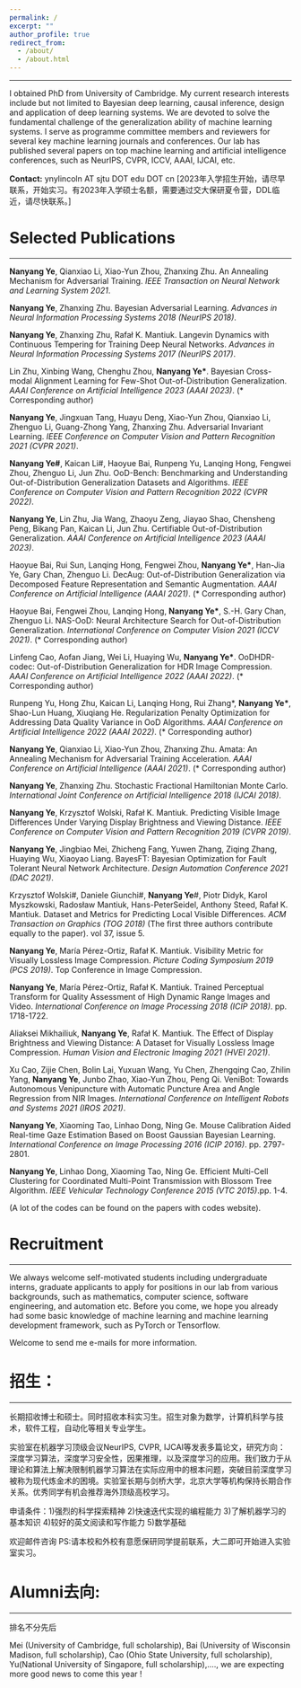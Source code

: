 ```yaml
---
permalink: /
excerpt: ""
author_profile: true
redirect_from: 
  - /about/
  - /about.html
---
```

------
I obtained PhD from University of Cambridge. My current research interests include but not limited to Bayesian deep learning, causal inference, design and application of deep learning systems. We are devoted to solve the fundamental challenge of the generalization ability of machine learning systems. I serve as programme committee members and reviewers for several key machine learning journals and conferences. Our lab has published several papers on top machine learning and artificial intelligence conferences, such as NeurIPS, CVPR, ICCV, AAAI, IJCAI, etc. 

**Contact:** ynylincoln AT sjtu DOT edu DOT cn
[2023年入学招生开始，请尽早联系，开始实习。有2023年入学硕士名额，需要通过交大保研夏令营，DDL临近，请尽快联系。]
# Selected Publications
------

**Nanyang Ye**, Qianxiao Li, Xiao-Yun Zhou, Zhanxing Zhu. An Annealing Mechanism for Adversarial Training. *IEEE Transaction on Neural Network and Learning System 2021*.

**Nanyang Ye**, Zhanxing Zhu. Bayesian Adversarial Learning. *Advances in Neural Information Processing Systems 2018 (NeurIPS 2018)*.

**Nanyang Ye**, Zhanxing Zhu, Rafał K. Mantiuk. Langevin Dynamics with Continuous Tempering for Training Deep Neural Networks. *Advances in Neural Information Processing Systems 2017 (NeurIPS 2017)*.

Lin Zhu, Xinbing Wang, Chenghu Zhou, **Nanyang Ye\***. Bayesian Cross-modal Alignment Learning for Few-Shot Out-of-Distribution Generalization. *AAAI Conference on Artificial Intelligence 2023 (AAAI 2023)*.  (\* Corresponding author) 

**Nanyang Ye**, Jingxuan Tang, Huayu Deng, Xiao-Yun Zhou, Qianxiao Li, Zhenguo Li, Guang-Zhong Yang, Zhanxing Zhu. Adversarial Invariant Learning. *IEEE Conference on Computer Vision and Pattern Recognition 2021 (CVPR 2021)*.

**Nanyang Ye#**, Kaican Li#, Haoyue Bai, Runpeng Yu, Lanqing Hong, Fengwei Zhou, Zhenguo Li, Jun Zhu. OoD-Bench: Benchmarking and Understanding Out-of-Distribution Generalization Datasets and Algorithms. *IEEE Conference on Computer Vision and Pattern Recognition 2022 (CVPR 2022)*.

**Nanyang Ye**, Lin Zhu, Jia Wang, Zhaoyu Zeng, Jiayao Shao, Chensheng Peng, Bikang Pan, Kaican Li, Jun Zhu. Certifiable Out-of-Distribution Generalization. *AAAI Conference on Artificial Intelligence 2023 (AAAI 2023)*.

Haoyue Bai, Rui Sun, Lanqing Hong, Fengwei Zhou, **Nanyang Ye\***, Han-Jia Ye, Gary Chan, Zhenguo Li. DecAug: Out-of-Distribution Generalization via Decomposed Feature Representation and Semantic Augmentation. *AAAI Conference on Artificial Intelligence (AAAI 2021)*. (\* Corresponding author)

Haoyue Bai, Fengwei Zhou, Lanqing Hong, **Nanyang Ye\***, S.-H. Gary Chan, Zhenguo Li. NAS-OoD: Neural Architecture Search for Out-of-Distribution Generalization. *International Conference on Computer Vision 2021 (ICCV 2021)*. (\* Corresponding author) 

Linfeng Cao, Aofan Jiang, Wei Li, Huaying Wu, **Nanyang Ye\***. OoDHDR-codec: Out-of-Distribution Generalization for HDR Image Compression. *AAAI Conference on Artificial Intelligence 2022 (AAAI 2022)*. (\* Corresponding author) 

Runpeng Yu, Hong Zhu, Kaican Li, Lanqing Hong, Rui Zhang\*, **Nanyang Ye\***, Shao-Lun Huang, Xiuqiang He. Regularization Penalty Optimization for Addressing Data Quality Variance in OoD Algorithms. *AAAI Conference on Artificial Intelligence 2022 (AAAI 2022)*. (\* Corresponding author) 

**Nanyang Ye**, Qianxiao Li, Xiao-Yun Zhou, Zhanxing Zhu. Amata: An Annealing Mechanism for Adversarial Training Acceleration. *AAAI Conference on Artificial Intelligence (AAAI 2021)*. (\* Corresponding author) 

**Nanyang Ye**, Zhanxing Zhu. Stochastic Fractional Hamiltonian Monte Carlo. *International Joint Conference on Artificial Intelligence 2018 (IJCAI 2018)*.

**Nanyang Ye**, Krzysztof Wolski, Rafał K. Mantiuk. Predicting Visible Image Differences Under Varying Display Brightness and Viewing Distance. *IEEE Conference on Computer Vision and Pattern Recognition 2019 (CVPR 2019)*.

**Nanyang Ye**, Jingbiao Mei, Zhicheng Fang, Yuwen Zhang, Ziqing Zhang, Huaying Wu, Xiaoyao Liang. BayesFT: Bayesian Optimization for Fault Tolerant Neural Network Architecture. *Design Automation Conference 2021 (DAC 2021)*.

Krzysztof Wolski#, Daniele Giunchi#, **Nanyang Ye**#, Piotr Didyk, Karol Myszkowski, Radosław Mantiuk, Hans-PeterSeidel, Anthony Steed, Rafał K. Mantiuk. Dataset and Metrics for Predicting Local Visible Differences. *ACM Transaction on Graphics (TOG 2018)* (The first three authors contribute equally to the paper). vol 37, issue 5.

**Nanyang Ye**, María Pérez-Ortiz, Rafał K. Mantiuk. Visibility Metric for Visually Lossless Image Compression. *Picture Coding Symposium 2019 (PCS 2019)*. Top Conference in Image Compression.

**Nanyang Ye**, María Pérez-Ortiz, Rafał K. Mantiuk. Trained Perceptual Transform for Quality Assessment of High Dynamic Range Images and Video. *International Conference on Image Processing 2018 (ICIP 2018)*. pp. 1718-1722.


Aliaksei Mikhailiuk, **Nanyang Ye**, Rafał K. Mantiuk. The Effect of Display Brightness and Viewing Distance: A Dataset for Visually Lossless Image Compression. *Human Vision and Electronic Imaging 2021 (HVEI 2021)*.

Xu Cao, Zijie Chen, Bolin Lai, Yuxuan Wang, Yu Chen, Zhengqing Cao, Zhilin Yang, **Nanyang Ye**, Junbo Zhao, Xiao-Yun Zhou, Peng Qi. VeniBot: Towards Autonomous Venipuncture with Automatic Puncture Area and Angle Regression from NIR Images. *International Conference on Intelligent Robots and Systems 2021 (IROS 2021)*.

**Nanyang Ye**, Xiaoming Tao, Linhao Dong, Ning Ge. Mouse Calibration Aided Real-time Gaze Estimation Based on Boost Gaussian Bayesian Learning. *International Conference on Image Processing 2016 (ICIP 2016)*. pp. 2797-2801.

**Nanyang Ye**, Linhao Dong, Xiaoming Tao, Ning Ge. Efficient Multi-Cell Clustering for Coordinated Multi-Point Transmission with Blossom Tree Algorithm. *IEEE Vehicular Technology Conference 2015 (VTC 2015)*.pp. 1-4.

(A lot of the codes can be found on the papers with codes website).

# Recruitment
------
We always welcome self-motivated students including undergraduate interns, graduate applicants to apply for positions in our lab from various backgrounds, such as mathematics, computer science, software engineering, and automation etc. Before you come, we hope you already had some basic knowledge of machine learning and machine learning development framework, such as PyTorch or Tensorflow. 

Welcome to send me e-mails for more information.

# 招生：
------
长期招收博士和硕士。同时招收本科实习生。招生对象为数学，计算机科学与技术，软件工程，自动化等相关专业学生。

实验室在机器学习顶级会议NeurIPS, CVPR, IJCAI等发表多篇论文，研究方向：深度学习算法，深度学习安全性，因果推理，以及深度学习的应用。我们致力于从理论和算法上解决限制机器学习算法在实际应用中的根本问题，突破目前深度学习被称为现代炼金术的困境。实验室长期与剑桥大学，北京大学等机构保持长期合作关系。优秀同学有机会推荐海外顶级高校学习。

申请条件：1)强烈的科学探索精神 2)快速迭代实现的编程能力 3)了解机器学习的基本知识 4)较好的英文阅读和写作能力 5)数学基础
 
欢迎邮件咨询
PS:请本校和外校有意愿保研同学提前联系，大二即可开始进入实验室实习。

# Alumni去向:
------
排名不分先后

Mei (University of Cambridge, full scholarship), Bai (University of Wisconsin Madison, full scholarship), Cao (Ohio State University, full scholarship), Yu(National University of Singapore, full scholarship),...., we are expecting more good news to come this year !
